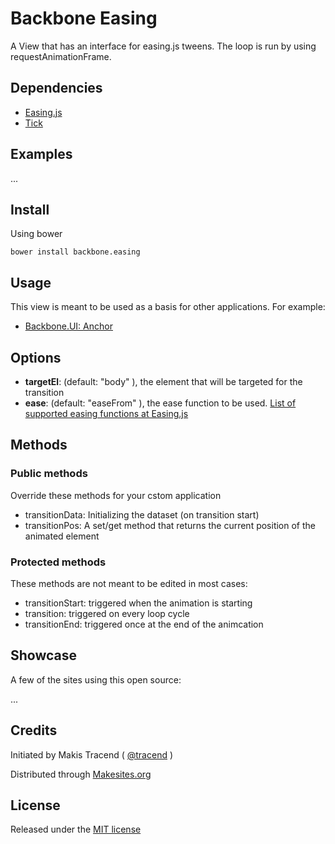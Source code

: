 # Backbone Easing

A View that has an interface for easing.js tweens. The loop is run by using requestAnimationFrame.

## Dependencies

* [Easing.js](https://github.com/danro/easing-js)
* [Tick](https://github.com/makesites/tick)


## Examples

...


## Install

Using bower
```
bower install backbone.easing
```


## Usage

This view is meant to be used as a basis for other applications. For example:

* [Backbone.UI: Anchor](https://github.com/backbone-ui/anchor)


## Options


* **targetEl**: (default: "body" ), the element that will be targeted for the transition
* **ease**: (default: "easeFrom" ), the ease function to be used. [List of supported easing functions at Easing.js](https://github.com/danro/easing-js)


## Methods

### Public methods

Override these methods for your cstom application

* transitionData: Initializing the dataset (on transition start)
* transitionPos: A set/get method that returns the current position of the animated element

### Protected methods

These methods are not meant to be edited in most cases:

* transitionStart: triggered when the animation is starting
* transition: triggered on every loop cycle
* transitionEnd: triggered once at the end of the animcation


## Showcase

A few of the sites using this open source:

...


## Credits

Initiated by Makis Tracend ( [@tracend](http://github.com/tracend) )

Distributed through [Makesites.org](http://makesites.org)


## License

Released under the [MIT license](http://makesites.org/licenses/MIT)
